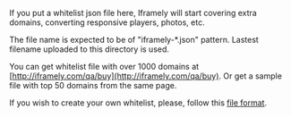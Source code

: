 If you put a whitelist json file here, Iframely will start covering extra domains, converting responsive players, photos, etc. 

The file name is expected to be of "iframely-*.json" pattern. Lastest filename uploaded to this directory is used. 

You can get whitelist file with over 1000 domains at [http://iframely.com/qa/buy](http://iframely.com/qa/buy). Or get a sample file with top 50 domains from the same page. 

If you wish to create your own whitelist, please, follow this [file format](http://iframely.com/qa/format).